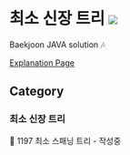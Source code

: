 # 최소 신장 트리 <img src = "https://img.shields.io/badge/JAVA-007396?style=for-the-badge&logo=java&logoColor=white">
Baekjoon JAVA solution :notes:

[Explanation Page](https://lunareclipse000.wordpress.com/category/%ed%94%84%eb%a1%9c%ea%b7%b8%eb%9e%98%eb%b0%8d-%ec%8a%a4%ed%84%b0%eb%94%94/%ec%9e%90%eb%a3%8c%ea%b5%ac%ec%a1%b0-%ec%8b%a4%ec%8a%b5/%eb%b0%b1%ec%a4%80/%ec%b5%9c%ec%86%8c-%ec%8b%a0%ec%9e%a5-%ed%8a%b8%eb%a6%ac/)

## Category

### 최소 신장 트리  
:black_square_button: 1197 최소 스패닝 트리 - 작성중  